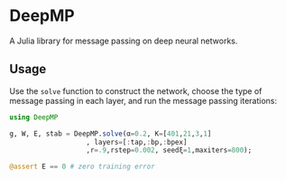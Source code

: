 # DeepMP

A Julia library for message passing on deep neural networks.

## Usage

Use the `solve` function to construct the network, choose the type of message passing in
each layer, and run the message passing iterations:

```julia
using DeepMP

g, W, E, stab = DeepMP.solve(α=0.2, K=[401,21,3,1]
                   , layers=[:tap,:bp,:bpex]
                   ,r=.9,rstep=0.002, seedξ=1,maxiters=800);

@assert E == 0 # zero training error
```

